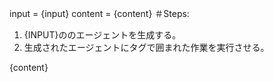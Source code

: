 input = {input}
content = {content}
＃Steps:
1. {INPUT}ののエージェントを生成する。
2. 生成されたエージェントにタグで囲まれた作業を実行させる。
<article>{content}</article>

